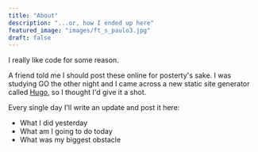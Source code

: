 ```yaml
---
title: "About"
description: "...or, how I ended up here"
featured_image: "images/ft_s_paulo3.jpg"
draft: false
---
```


I really like code for some reason.

A friend told me I should post these online for posterty's sake. I was
studying GO the other night and I came across a new static site generator
called [Hugo](https://gohugo.io/), so I thought I'd give it a shot.

Every single day I'll write an update and post it here:

- What I did yesterday
- What am I going to do today
- What was my biggest obstacle
